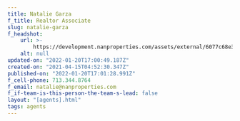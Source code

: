 ```yaml
---
title: Natalie Garza
f_title: Realtor Associate
slug: natalie-garza
f_headshot:
    url: >-
        https://development.nanproperties.com/assets/external/6077c68e3b9ec9e03e51a754_6034754489a3aoptimized_1fbe4e9962480246bb3437b5bc8589d8-1.jpeg
    alt: null
updated-on: "2022-01-20T17:00:49.187Z"
created-on: "2021-04-15T04:52:30.347Z"
published-on: "2022-01-20T17:01:28.991Z"
f_cell-phone: 713.344.8764
f_email: natalie@nanproperties.com
f_if-team-is-this-person-the-team-s-lead: false
layout: "[agents].html"
tags: agents
---
```

